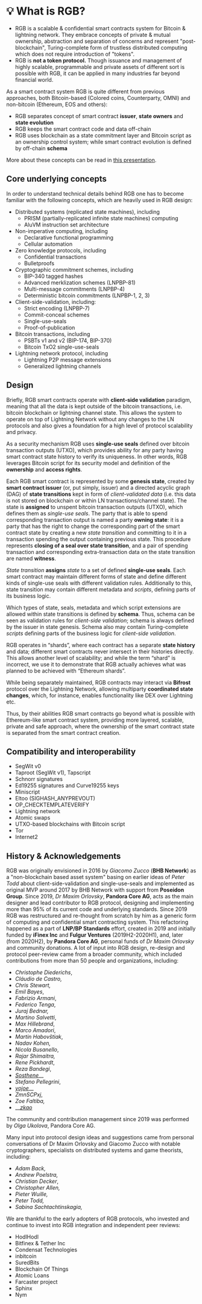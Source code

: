 # 💡 What is RGB?

* RGB is a scalable & confidential smart contracts system for Bitcoin & lightning network. They embrace concepts of private & mutual ownership, abstraction and separation of concerns and represent "post-blockchain", Turing-complete form of trustless distributed computing which does not require introduction of "tokens".
* RGB is **not a token protocol.** Though issuance and management of highly scalable, programmable and private assets of different sort is possible with RGB, it can be applied in many industries far beyond financial world.

As a smart contract system RGB is quite different from previous approaches, both Bitcoin-based (Colored coins, Counterparty, OMNI) and non-bitcoin (Ethereum, EOS and others):

* RGB separates concept of smart contract **issuer**, **state owners** and **state evolution**
* RGB keeps the smart contract code and data off-chain
* RGB uses blockchain as a state commitment layer and Bitcoin script as an ownership control system; while smart contract evolution is defined by off-chain **schema**

More about these concepts can be read in [this presentation](https://github.com/LNP-BP/FAQ/blob/master/Presentation%20slides/RGB%20%26%20Spectrum%20explanation%20for%20business.pdf).

## Core underlying concepts

In order to understand technical details behind RGB one has to become familiar with the following concepts, which are heavily used in RGB design:

* Distributed systems (replicated state machines), including
  * PRISM (partially-replicated infinite state machines) computing
  * AluVM instruction set architecture
* Non-imperative computing, including
  * Declarative functional programming
  * Cellular automation
* Zero knowledge protocols, including
  * Confidential transactions
  * Bulletproofs
* Cryptographic commitment schemes, including
  * BIP-340 tagged hashes
  * Advanced merklization schemes (LNPBP-81)
  * Multi-message commitments (LNPBP-4)
  * Deterministic bitcoin commitments (LNPBP-1, 2, 3)
* Client-side-validation, including:
  * Strict encoding (LNPBP-7)
  * Commit-conceal schemes
  * Single-use-seals
  * Proof-of-publication
* Bitcoin transactions, including
  * PSBTs v1 and v2 (BIP-174, BIP-370)
  * Bitcoin TxO2 single-use-seals
* Lightning network protocol, including
  * Lightning P2P message extensions
  * Generalized lightning channels

## Design

Briefly, RGB smart contracts operate with **client-side validation** paradigm, meaning that all the data is kept outside of the bitcoin transactions, i.e. bitcoin blockchain or lightning channel state. This allows the system to operate on top of Lightning Network without any changes to the LN protocols and also gives a foundation for a high level of protocol scalability and privacy.

As a security mechanism RGB uses **single-use seals** defined over bitcoin transaction outputs (UTXO), which provides ability for any party having smart contract state history to verify its uniqueness. In other words, RGB leverages Bitcoin script for its security model and definition of the **ownership** and **access rights**.

Each RGB smart contract is represented by some **genesis state**, created by **smart contract issuer** (or, put simply, issuer) and a directed acyclic graph (DAG) of **state transitions** kept in form of _client-validated data_ (i.e. this data is not stored on blockchain or within LN transactions/channel state). The state is **assigned** to unspent bitcoin transaction outputs (UTXO), which defines them as _single-use seals_. The party that is able to spend corresponding transaction output is named a party **owning state**: it is a party that has the right to change the corresponding part of the smart contract state by creating a new _state transition_ and committing to it in a transaction spending the output containing previous state. This procedure represents **closing of a seal over state transition**, and a pair of spending transaction and corresponding extra-transaction data on the state transition are named **witness**.

_State transition_ **assigns** _state_ to a set of defined **single-use seals**. Each smart contract may maintain different forms of state and define different kinds of single-use seals with different validation rules. Additionally to this, state transition may contain different metadata and _scripts_, defining parts of its business logic.

Which types of state, seals, metadata and which script extensions are allowed within state transitions is defined by **schema**. Thus, schema can be seen as validation rules for _client-side validation_; schema is always defined by the issuer in state genesis. Schema also may contain Turing-complete _scripts_ defining parts of the business logic for _client-side validation_.

RGB operates in “shards”, where each contract has a separate **state history** and data; different smart contracts never intersect in their histories directly. This allows another level of scalability; and while the term “shard” is incorrect, we use it to demonstrate that RGB actually achieves what was planned to be achieved with “Ethereum shards”.

While being separately maintained, RGB contracts may interact via **Bifrost** protocol over the Lightning Network, allowing multiparty **coordinated state changes**, which, for instance, enables functionality like DEX over Lightning etc.

Thus, by their abilities RGB smart contracts go beyond what is possible with Ethereum-like smart contract system, providing more layered, scalable, private and safe approach, where the ownership of the smart contract state is separated from the smart contract creation.

## Compatibility and interoperability

* SegWit v0
* Taproot (SegWit v1), Tapscript
* Schnorr signatures
* Ed19255 signatures and Curve19255 keys
* Miniscript
* Eltoo (SIGHASH\_ANYPREVOUT)
* OP\_CHECKTEMPLATEVERIFY
* Lightning network
* Atomic swaps
* UTXO-based blockchains with Bitcoin script
* Tor
* Internet2

## History & Acknowledgements

RGB was originally envisioned in 2016 by _Giacomo Zucco_ (**BHB Network**) as a "non-blockchain based asset system" basing on earlier ideas of _Peter Todd_ about client-side-validation and single-use-seals and implemented as original MVP around 2017 by BHB Network with support from **Poseidon Group**. Since 2019, _Dr Maxim Orlovsky_, **Pandora Core AG**, acts as the main designer and lead contributor to RGB protocol, designing and implementing more than 95% of its current code and underlying standards. Since 2019 RGB was restructured and re-thought from scratch by him as a generic form of computing and confidential smart contracting system. This refactoring happened as a part of **LNP/BP Standards** effort, created in 2019 and initially funded by **iFinex Inc** and **Fulgur Ventures** (2019H2-2020H1), and, later (from 2020H2), by **Pandora Core AG**, personal funds of _Dr Maxim Orlovsky_ and community donations. A lot of input into RGB design, re-design and protocol peer-review came from a broader community, which included contributions from more than 50 people and organizations, including:

* _Christophe Diederichs_,&#x20;
* _Cláudio de Castro,_
* _Chris Stewart,_
* _Emil Bayes_,&#x20;
* _Fabrizio Armani_,&#x20;
* _Federico Tenga_,&#x20;
* _Juraj Bednar,_
* _Martino Salvetti_,&#x20;
* _Max Hillebrand_,&#x20;
* _Marco Amadori_,&#x20;
* _Martin Habovštiak_,&#x20;
* _Nadav Kohen,_
* _Nicola Busanello_,
* _Rajar Shimaitra,_
* _Rene Pickhardt_,&#x20;
* _Reza Bandegi_,&#x20;
* [_Sosthene_](https://github.com/Sosthene00)__
* _Stefano Pellegrini_,&#x20;
* [_yojoe_](https://github.com/yojoe)__
* _ZmnSCPxj_,&#x20;
* _Zoe Faltiba,_
* __[_zkao_](https://github.com/zkao)

The community and contribution management since 2019 was performed by _Olga Ukolova_, Pandora Core AG.

Many input into protocol design ideas and suggestions came from personal conversations of Dr Maxim Orlovsky and Giacomo Zucco with notable cryptographers, specialists on distributed systems and game theorists, including:

* _Adam Back,_
* _Andrew Poelstra,_
* _Christian Decker_,&#x20;
* _Christopher Allen,_
* _Pieter Wuille,_
* _Peter Todd,_
* _Sabina Sachtachtinskagia,_&#x20;

We are thankful to the early adopters of RGB protocols, who invested and continue to invest into RGB integration and independent peer reviews:

* HodlHodl
* Bitfinex & Tether Inc
* Condensat Technologies
* inbitcoin
* SuredBits
* Blockchain Of Things
* Atomic Loans
* Farcaster project
* Sphinx
* Nym
